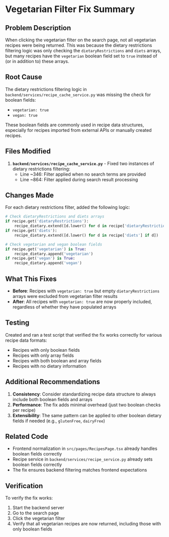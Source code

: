 # Vegetarian Filter Fix Summary

## Problem Description
When clicking the vegetarian filter on the search page, not all vegetarian recipes were being returned. This was because the dietary restrictions filtering logic was only checking the `dietaryRestrictions` and `diets` arrays, but many recipes have the `vegetarian` boolean field set to `true` instead of (or in addition to) these arrays.

## Root Cause
The dietary restrictions filtering logic in `backend/services/recipe_cache_service.py` was missing the check for boolean fields:
- `vegetarian: true` 
- `vegan: true`

These boolean fields are commonly used in recipe data structures, especially for recipes imported from external APIs or manually created recipes.

## Files Modified
1. **`backend/services/recipe_cache_service.py`** - Fixed two instances of dietary restrictions filtering:
   - Line ~346: Filter applied when no search terms are provided
   - Line ~864: Filter applied during search result processing

## Changes Made
For each dietary restrictions filter, added the following logic:

```python
# Check dietaryRestrictions and diets arrays
if recipe.get('dietaryRestrictions'):
    recipe_dietary.extend([d.lower() for d in recipe['dietaryRestrictions'] if d])
if recipe.get('diets'):
    recipe_dietary.extend([d.lower() for d in recipe['diets'] if d])

# Check vegetarian and vegan boolean fields
if recipe.get('vegetarian') is True:
    recipe_dietary.append('vegetarian')
if recipe.get('vegan') is True:
    recipe_dietary.append('vegan')
```

## What This Fixes
- **Before**: Recipes with `vegetarian: true` but empty `dietaryRestrictions` arrays were excluded from vegetarian filter results
- **After**: All recipes with `vegetarian: true` are now properly included, regardless of whether they have populated arrays

## Testing
Created and ran a test script that verified the fix works correctly for various recipe data formats:
- Recipes with only boolean fields
- Recipes with only array fields  
- Recipes with both boolean and array fields
- Recipes with no dietary information

## Additional Recommendations
1. **Consistency**: Consider standardizing recipe data structure to always include both boolean fields and arrays
2. **Performance**: The fix adds minimal overhead (just two boolean checks per recipe)
3. **Extensibility**: The same pattern can be applied to other boolean dietary fields if needed (e.g., `glutenFree`, `dairyFree`)

## Related Code
- Frontend normalization in `src/pages/RecipesPage.tsx` already handles boolean fields correctly
- Recipe service in `backend/services/recipe_service.py` already sets boolean fields correctly
- The fix ensures backend filtering matches frontend expectations

## Verification
To verify the fix works:
1. Start the backend server
2. Go to the search page
3. Click the vegetarian filter
4. Verify that all vegetarian recipes are now returned, including those with only boolean fields
